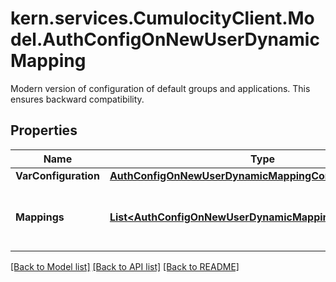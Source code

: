 # kern.services.CumulocityClient.Model.AuthConfigOnNewUserDynamicMapping
Modern version of configuration of default groups and applications. This ensures backward compatibility.

## Properties

Name | Type | Description | Notes
------------ | ------------- | ------------- | -------------
**VarConfiguration** | [**AuthConfigOnNewUserDynamicMappingConfiguration**](AuthConfigOnNewUserDynamicMappingConfiguration.md) |  | [optional] 
**Mappings** | [**List&lt;AuthConfigOnNewUserDynamicMappingMappingsInner&gt;**](AuthConfigOnNewUserDynamicMappingMappingsInner.md) | Represents rules used to assign groups and applications. | [optional] 

[[Back to Model list]](../README.md#documentation-for-models) [[Back to API list]](../README.md#documentation-for-api-endpoints) [[Back to README]](../README.md)

